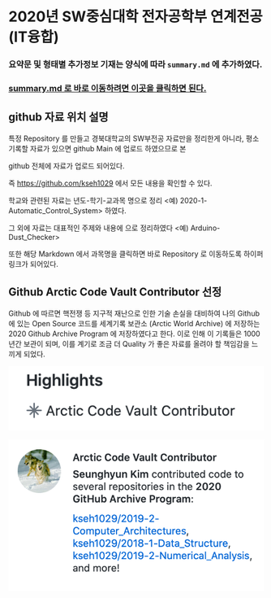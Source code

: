 # 2020년 SW중심대학 전자공학부 연계전공(IT융합)

### 요약문 및 형태별 추가정보 기재는 양식에 따라 `summary.md` 에 추가하였다.

### [summary.md 로 바로 이동하려면 이곳을 클릭하면 된다.](summary.md)



## github 자료 위치 설명

특정 Repository 를 만들고 경북대학교의 SW부전공 자료만을 정리한게 아니라, 평소 기록할 자료가 있으면 github Main 에 업로드 하였으므로 본

github 전체에 자료가 업로드 되어있다.

즉 https://github.com/kseh1029 에서 모든 내용을 확인할 수 있다.

학교와 관련된 자료는 년도-학기-교과목 명으로 정리 <예) 2020-1-Automatic_Control_System> 하였다.

그 외에 자료는 대표적인 주제와 내용에 으로 정리하였다 <예) Arduino-Dust_Checker>

또한 해당 Markdown 에서 과목명을 클릭하면 바로 Repository 로 이동하도록 하이퍼링크가 되어있다.



## Github Arctic Code Vault Contributor 선정

Github 에 따르면 핵전쟁 등 지구적 재난으로 인한 기술 손실을 대비하여 나의 Github 에 있는 Open Source 코드를 세계기록 보관소 (Arctic World Archive) 에 저장하는 2020 Github Archive Program 에 저장하였다고 한다. 이로 인해 이 기록들은 1000년간 보관이 되며, 이를 계기로 조금 더 Quality 가 좋은 자료를 올려야 할 책임감을 느끼게 되었다.

![01](images/1.png)

![01](images/2.png)